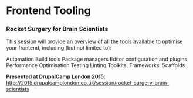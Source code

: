 # Frontend Tooling
### Rocket Surgery for Brain Scientists

This session will provide an overview of all the tools available to optimise your frontend, including (but not limited to):

Automation
Build tools
Package managers
Editor configuration and plugins
Performance Optimisation
Testing
Linting
Toolkits, Frameworks, Scaffolds

**Presented at DrupalCamp London 2015**: http://2015.drupalcamplondon.co.uk/session/rocket-surgery-brain-scientists
